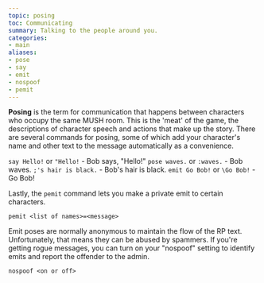 ```yaml
---
topic: posing
toc: Communicating
summary: Talking to the people around you.
categories:
- main
aliases:
- pose
- say
- emit
- nospoof
- pemit
---
```

**Posing** is the term for communication that happens between characters who occupy the same MUSH room.  This is the 'meat' of the game, the descriptions of character speech and actions that make up the story. There are several commands for posing, some of which add your character's name and other text to the message automatically as a convenience.

`say Hello!` or `"Hello!` - Bob says, "Hello!"
`pose waves.` or `:waves.` - Bob waves.
`;'s hair is black.` - Bob's hair is black.
`emit Go Bob!` or `\Go Bob!` - Go Bob!

Lastly, the `pemit` command lets you make a private emit to certain characters.

`pemit <list of names>=<message>`
    
Emit poses are normally anonymous to maintain the flow of the RP text.  Unfortunately, that means they can be abused by spammers.  If you're getting rogue messages, you can turn on your "nospoof" setting to identify emits and report the offender to the admin.

`nospoof <on or off>`

